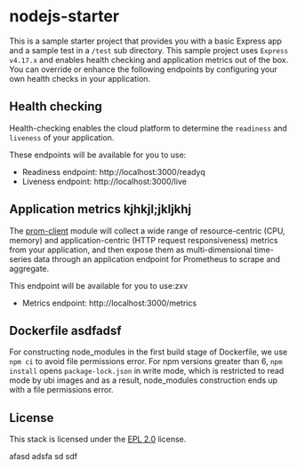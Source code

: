# nodejs-starter

This is a sample starter project that provides you with a basic Express app and a sample test in a `/test` sub directory. This sample project uses `Express v4.17.x` and enables health checking and application metrics out of the box. You can override or enhance the following endpoints by configuring your own health checks in your application.

## Health checking

Health-checking enables the cloud platform to determine the `readiness` and `liveness` of your application.

These endpoints will be available for you to use:

- Readiness endpoint: http://localhost:3000/readyq
- Liveness endpoint: http://localhost:3000/live

## Application metrics  kjhkjl;jkljkhj

The [prom-client](https://www.npmjs.com/package/prom-client) module will collect a wide range of resource-centric (CPU, memory) and application-centric (HTTP request responsiveness) metrics from your application, and then expose them as multi-dimensional time-series data through an application endpoint for Prometheus to scrape and aggregate.

This endpoint will be available for you to use:zxv

- Metrics endpoint: http://localhost:3000/metrics

## Dockerfile asdfadsf

For constructing node_modules in the first build stage of Dockerfile, we use `npm ci` to avoid file permissions error. For npm versions greater than 6, `npm install` opens `package-lock.json` in write mode, which is restricted to read mode by ubi images and as a result, node_modules construction ends up with a file permissions error.

## License

This stack is licensed under the [EPL 2.0](./LICENSE) license.

afasd adsfa sd
sdf

